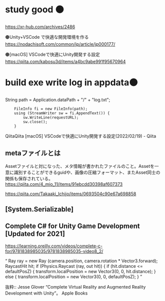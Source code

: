 # study good 🟠
https://xr-hub.com/archives/2486

🟠Unity+VSCode で快適な開発環境を作る
https://nodachisoft.com/common/jp/article/jp000177/

🟠[macOS] VSCodeで快適にUnity開発する設定
https://qiita.com/kabosu3d/items/a4bc9abe991f95670964

# build exe write log in appdata🟠
 String path = Application.dataPath + "/" + "log.txt";
     
        FileInfo fi = new FileInfo(path);
        using (StreamWriter sw = fi.AppendText()) {
            sw.WriteLine(requestURL);
            sw.close();
        }

QiitaQiita
[macOS] VSCodeで快適にUnity開発する設定(2022/02/19) - Qiita



## metaファイルとは
Assetファイルと対になった、メタ情報が書かれたファイルのこと。Assetを一意に識別することができるguidや、画像の圧縮フォーマット、またAsset同士の関係も保存されている。
https://qiita.com/4_mio_11/items/91ebcdd30398af607373

https://qiita.com/Takaaki_Ichijo/items/0693504c90e67a698858
 ## [System.Serializable]
 
##  Complete C# for Unity Game Development [Updated for 2021]
https://learning.oreilly.com/videos/complete-c-for/9781838985035/9781838985035-video8_2/


“ Ray ray = new Ray (camera.position, camera.rotation * 
       Vector3.forward); 
    RaycastHit hit; 
    if (Physics.Raycast (ray, out hit)) { 
      if (hit.distance <= defaultPosZ) { 
        transform.localPosition = new Vector3(0, 0, hit.distance); 
      } else { 
        transform.localPosition = new Vector3(0, 0, defaultPosZ); 
      } ”

抜粋:: Jesse Glover  “Complete Virtual Reality and Augmented Reality Development with Unity”。 Apple Books  
